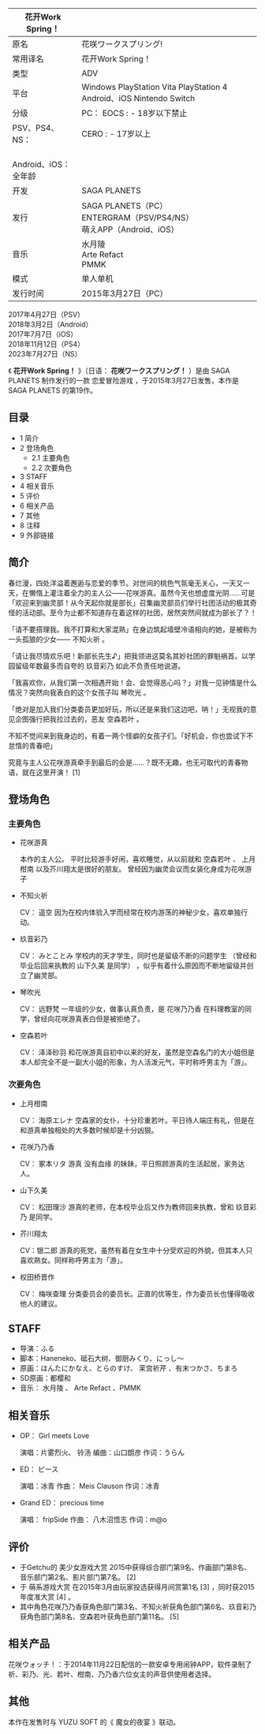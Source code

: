 |  花开Work Spring！  ||
|---|---|
|原名  |  花咲ワークスプリング!   |
|常用译名  |  花开Work Spring！   |
|类型  |  ADV   |
|平台  |  Windows  PlayStation Vita  PlayStation 4  Android、iOS  Nintendo Switch   |
|分级  |  PC：    EOCS  :    \- 18岁以下禁止|
|PSV、PS4、NS：  |  CERO  :    \- 17岁以上|
|<br>Android、iOS：全年龄  |
|开发  |  SAGA PLANETS   |
|发行  |  SAGA PLANETS（PC）   <br>ENTERGRAM（PSV/PS4/NS）  <br>萌えAPP（Android、iOS）  |
|音乐  |  水月陵    <br>Arte Refact  <br>PMMK  |
|模式  |  单人单机   |
|发行时间  |  2015年3月27日（PC）   |
2017年4月27日（PSV）  
2018年3月2日（Android）  
2017年7月7日（iOS）  
2018年11月12日（PS4）  
2023年7月27日（NS）  
  
《 **花开Work Spring！** 》（日语：  **花咲ワークスプリング！** ）是由  SAGA PLANETS  制作发行的一款  恋爱冒险游戏
，于2015年3月27日发售，本作是  SAGA PLANETS  的第19作。

##  目录

  * 1  简介 
  * 2  登场角色 
    * 2.1  主要角色 
    * 2.2  次要角色 
  * 3  STAFF 
  * 4  相关音乐 
  * 5  评价 
  * 6  相关产品 
  * 7  其他 
  * 8  注释 
  * 9  外部链接 

##  简介

春烂漫，四处洋溢着邂逅与恋爱的季节。对世间的桃色气氛毫无关心，一天又一天，在懒惰上灌注着全力的主人公——花咲游真。虽然今天也想虚度光阴……可是「欢迎来到幽灵部！从今天起你就是部长」召集幽灵部员们举行社团活动的极其奇怪的活动部。至今为止都不知道存在着这样的社团，居然突然间就成为部长了？！

「请不要搭理我。我不打算和大家混熟」在身边筑起墙壁冷语相向的她，是被称为一头孤狼的少女——  不知火祈  。

「请让我尽情欢乐吧！新部长先生♪」把我领进这莫名其妙社团的罪魁祸首。以学园留级年数最多而自夸的  玖音彩乃  如此不负责任地说道。

「我喜欢你，从我们第一次相遇开始！会、会觉得恶心吗？」对我一见钟情是什么情况？突然向我表白的这个女孩子叫  琴吹光  。

「绝对是加入我们分类委员更加好玩，所以还是来我们这边吧，呐！」无视我的意见企图强行把我拉过去的，恶友  空森若叶  。

不知不觉间来到我身边的，有着一两个怪癖的女孩子们。「好机会，你也尝试下不怠惰的青春吧」

究竟与主人公花咲游真牵手到最后的会是……？既不无趣，也无可取代的青春物语，就在这里开演！  [1]

##  登场角色

###  主要角色

  * 花咲游真 

     本作的主人公。 
     平时比较游手好闲，喜欢睡觉，从以前就和  空森若叶  、  上月柑南  以及芥川翔太是很好的朋友。  曾经因为幽灵会议而女装化身成为花咲游子 

  * 不知火祈 

     CV：  遥空 
     因为在校内体验入学而经常在校内游荡的神秘少女，喜欢单独行动。 

  * 玖音彩乃 

     CV：  みとことみ 
     学校内的天才学生，同时也是留级不断的问题学生  （曾经和毕业后回来执教的  山下久美  是同学）  ，似乎有着什么原因而不断地留级并创立了幽灵部。 

  * 琴吹光 

     CV：  远野梵 
     一年级的少女，做事认真负责，是  花咲乃乃香  在料理教室的同学，曾经向花咲游真表白但是被拒绝了。 

  * 空森若叶 

     CV：  泽泽砂羽 
     和花咲游真自初中以来的好友，虽然是空森名门的大小姐但是本人却完全不是一副大小姐的形象，为人活泼元气，平时称呼男主为「游」。 

###  次要角色

  * 上月柑南 

     CV：  海原エレナ 
     空森家的女仆，十分珍重若叶。平日待人端庄有礼，但是在和游真单独相处的大多数时候却是十分凶狠。 

  * 花咲乃乃香 

     CV：  冢本リタ 
     游真  没有血缘  的妹妹，平日照顾游真的生活起居，家务达人。 

  * 山下久美 

     CV：  松田理沙 
     游真的老师，在本校毕业后又作为教师回来执教，曾和  玖音彩乃  是同学。 

  * 芥川翔太 

     CV：银二郎 
     游真的死党，虽然有着在女生中十分受欢迎的外貌，但其本人只喜欢熟女。同样称呼男主为「游」。 

  * 权田桥晋作 

     CV：  梅咲查理 
     分类委员会的委员长。正直的优等生，作为委员长也懂得吸收他人的建议。 

##  STAFF

  * 导演：ふる 
  * 脚本：Haneneko、砥石大树、御厨みくり、にっし～ 
  * 原画：ほんたにかなえ、とらのすけ、  茉宫祈芹  、有末つかさ、ちまろ 
  * SD原画：都樱和 
  * 音乐：  水月陵  、  Arte Refact  、PMMK 

##  相关音乐

  * OP：  Girl meets Love 

     演唱：片雾烈火、  铃汤 
     编曲：山口朗彦 
     作词：うらん 

  * ED：  ピース 

     演唱：冰青 
     作曲： Meis Clauson 
     作词：冰青 

  * Grand ED：  precious time 

     演唱：  fripSide 
     作曲：  八木沼悟志 
     作词：m@o 

##  评价

  * 于Getchu的  美少女游戏大赏  2015中获得综合部门第9名、作画部门第8名、音乐部门第2名、影片部门第7名。  [2] 
  * 于  萌系游戏大赏  在2015年3月由玩家投选获得月间赏第1名  [3]  ，同时获2015年度准大赏  [4]  。 
  * 其中角色花咲乃乃香获角色部门第3名、不知火祈获角色部门第6名、玖音彩乃获角色部门第8名、空森若叶获角色部门第11名。  [5] 

##  相关产品

花咲ウォッチ！：于2014年11月22日配信的一款安卓专用闹钟APP，软件录制了祈、彩乃、光、若叶、柑南、乃乃香六位女主的声音供使用者选择。

##  其他

本作在发售时与  YUZU SOFT  的《  魔女的夜宴  》联动。